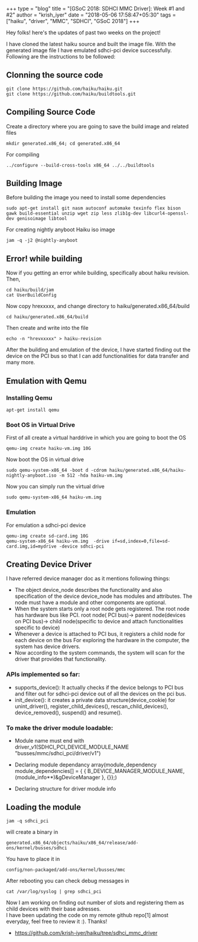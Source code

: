 +++
type = "blog"
title = "[GSoC 2018: SDHCI MMC Driver]: Week #1 and #2"
author = "krish_iyer"
date = "2018-05-06 17:58:47+05:30"
tags = ["haiku", "driver", "MMC", "SDHCI", "GSoC 2018"]
+++


Hey folks! here's the updates of past two weeks on the project!

I have cloned the latest haiku source and built the image file. With the generated image file I have emulated sdhci-pci device successfully. Following are the instructions to be followed:

## Clonning the source code

	git clone https://github.com/haiku/haiku.git
	git clone https://github.com/haiku/buildtools.git

## Compiling Source Code
Create a directory where you are going to save the build image and related files
	
	mkdir generated.x86_64; cd generated.x86_64
For compiling

	../configure --build-cross-tools x86_64 ../../buildtools

## Building Image
Before building the image you need to install some dependencies
	
	sudo apt-get install git nasm autoconf automake texinfo flex bison gawk build-essential unzip wget zip less zlib1g-dev libcurl4-openssl-dev genisoimage libtool

For creating nightly anyboot Haiku iso image

	jam -q -j2 @nightly-anyboot
## Error! while building 

Now if you getting an error while building, specifically about haiku revision. Then,

	cd haiku/build/jam
	cat UserBuildConfig
Now copy hrexxxxx, and change directory to haiku/generated.x86_64/build
	
	cd haiku/generated.x86_64/build
Then create and write into the file 

	echo -n "hrevxxxxx" > haiku-revision
After the building and emulation of the device, I have started finding out the device on the PCI bus so that I can add functionalities for data transfer and many more.

## Emulation with Qemu

### Installing Qemu

	apt-get install qemu
### Boot OS in Virtual Drive
First of all create a virtual harddrive in which you are going to boot the OS
	
	qemu-img create haiku-vm.img 10G
Now boot the OS in virtual drive 

	sudo qemu-system-x86_64 -boot d -cdrom haiku/generated.x86_64/haiku-nightly-anyboot.iso -m 512 -hda haiku-vm.img

Now you can simply run the virtual drive
	
	sudo qemu-system-x86_64 haiku-vm.img

### Emulation
For emulation a sdhci-pci device

	qemu-img create sd-card.img 10G
	qemu-system-x86_64 haiku-vm.img  -drive if=sd,index=0,file=sd-card.img,id=mydrive -device sdhci-pci 
	
## Creating Device Driver
I have referred device manager doc as it mentions following things:
* The object device_node describes the functionality and also specification of the device
device_node has modules and attributes. The node must have a module and other components are optional.
* When the system starts only a root node gets registered. The root node has hardware bus like PCI.
root node( PCI bus)-> parent node(devices on PCI bus)-> child node(specific to device and attach functionalities specific to device)
* Whenever a device is attached to PCI bus, it registers a child node for each device on the bus
For exploring the hardware in the computer, the system has device drivers.
* Now according to the system commands, the system will scan for the driver that provides that functionality.

### APIs implemented so far:
* supports_device(): It actually checks if the device belongs to PCI bus and filter out for sdhci-pci device out of all the devices on the pci bus.
* init_device(): it creates a private data structure(device_cookie) for unint_driver(), register_child_devices(), rescan_child_devices(), device_removed(), suspend() and resume().

### To make the driver module loadable:
* Module name must end with driver_v1(SDHCI_PCI_DEVICE_MODULE_NAME "busses/mmc/sdhci_pci/driver/v1")
* Declaring module dependancy array(module_dependency module_dependencies[] = { { B_DEVICE_MANAGER_MODULE_NAME, (module_info**)&gDeviceManager }, {}};)

* Declaring structure for driver module info


## Loading the module
	jam -q sdhci_pci
will create a binary in 

	generated.x86_64/objects/haiku/x86_64/release/add-ons/kernel/busses/sdhci
You have to place it in 
	
	config/non-packaged/add-ons/kernel/busses/mmc 
After rebooting you can check debug messages in
	
	cat /var/log/syslog | grep sdhci_pci
Now I am working on finding out number of slots and registering them as child devices with their base adresses.  
I have been updating the code on my remote github repo[1] almost everyday, feel free to review it :). Thanks!

* https://github.com/krish-iyer/haiku/tree/sdhci_mmc_driver

